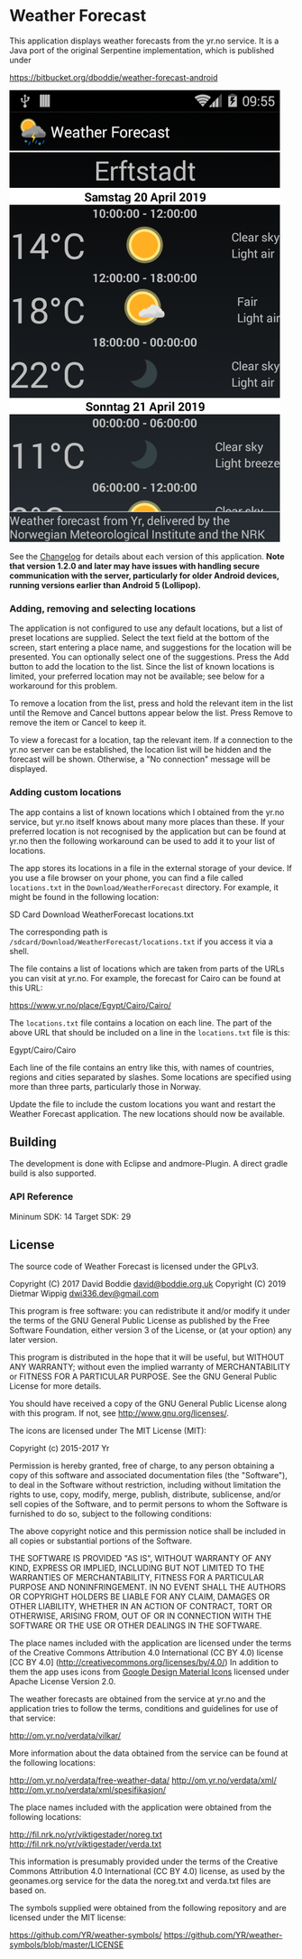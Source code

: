 # Weather Forecast

This application displays weather forecasts from the yr.no service.
It is a Java port of the original Serpentine implementation, which 
is published under

https://bitbucket.org/dboddie/weather-forecast-android

![A screenshot of the application](docs/Screenshot_2019-04-20-09-55-49.png)

See the [Changelog](Changelog) for details about each version of this
application. **Note that version 1.2.0 and later may have issues with handling
secure communication with the server, particularly for older Android devices,
running versions earlier than Android 5 (Lollipop).**

### Adding, removing and selecting locations

The application is not configured to use any default locations, but a list of
preset locations are supplied. Select the text field at the bottom of the
screen, start entering a place name, and suggestions for the location will be
presented. You can optionally select one of the suggestions. Press the Add
button to add the location to the list. Since the list of known locations
is limited, your preferred location may not be available; see below for a
workaround for this problem.

To remove a location from the list, press and hold the relevant item in the
list until the Remove and Cancel buttons appear below the list. Press Remove to
remove the item or Cancel to keep it.

To view a forecast for a location, tap the relevant item. If a connection to
the yr.no server can be established, the location list will be hidden and the
forecast will be shown. Otherwise, a "No connection" message will be displayed.

### Adding custom locations

The app contains a list of known locations which I obtained from the yr.no
service, but yr.no itself knows about many more places than these. If your
preferred location is not recognised by the application but can be found at
yr.no then the following workaround can be used to add it to your list of
locations.

The app stores its locations in a file in the external storage of your device.
If you use a file browser on your phone, you can find a file called
`locations.txt` in the `Download/WeatherForecast` directory. For example, it
might be found in the following location:

  SD Card
    Download
      WeatherForecast
        locations.txt

The corresponding path is `/sdcard/Download/WeatherForecast/locations.txt` if
you access it via a shell.

The file contains a list of locations which are taken from parts of the URLs
you can visit at yr.no. For example, the forecast for Cairo can be found at
this URL:

  https://www.yr.no/place/Egypt/Cairo/Cairo/

The `locations.txt` file contains a location on each line. The part of the
above URL that should be included on a line in the `locations.txt` file is
this:

  Egypt/Cairo/Cairo

Each line of the file contains an entry like this, with names of countries,
regions and cities separated by slashes. Some locations are specified using
more than three parts, particularly those in Norway.

Update the file to include the custom locations you want and restart the
Weather Forecast application. The new locations should now be available.

## Building 

The development is done with Eclipse and andmore-Plugin. A direct gradle build is also supported.

### API Reference

Mininum SDK: 14
Target SDK: 29

## License

The source code of Weather Forecast is licensed under the GPLv3.

Copyright (C) 2017 David Boddie <david@boddie.org.uk>
Copyright (C) 2019 Dietmar Wippig <dwi336.dev@gmail.com>

This program is free software: you can redistribute it and/or modify
it under the terms of the GNU General Public License as published by
the Free Software Foundation, either version 3 of the License, or
(at your option) any later version.

This program is distributed in the hope that it will be useful,
but WITHOUT ANY WARRANTY; without even the implied warranty of
MERCHANTABILITY or FITNESS FOR A PARTICULAR PURPOSE.  See the
GNU General Public License for more details.

You should have received a copy of the GNU General Public License
along with this program.  If not, see <http://www.gnu.org/licenses/>.


The icons are licensed under The MIT License (MIT):

Copyright (c) 2015-2017 Yr

Permission is hereby granted, free of charge, to any person obtaining a copy
of this software and associated documentation files (the "Software"), to deal
in the Software without restriction, including without limitation the rights
to use, copy, modify, merge, publish, distribute, sublicense, and/or sell
copies of the Software, and to permit persons to whom the Software is
furnished to do so, subject to the following conditions:

The above copyright notice and this permission notice shall be included in all
copies or substantial portions of the Software.

THE SOFTWARE IS PROVIDED "AS IS", WITHOUT WARRANTY OF ANY KIND, EXPRESS OR
IMPLIED, INCLUDING BUT NOT LIMITED TO THE WARRANTIES OF MERCHANTABILITY,
FITNESS FOR A PARTICULAR PURPOSE AND NONINFRINGEMENT. IN NO EVENT SHALL THE
AUTHORS OR COPYRIGHT HOLDERS BE LIABLE FOR ANY CLAIM, DAMAGES OR OTHER
LIABILITY, WHETHER IN AN ACTION OF CONTRACT, TORT OR OTHERWISE, ARISING FROM,
OUT OF OR IN CONNECTION WITH THE SOFTWARE OR THE USE OR OTHER DEALINGS IN THE
SOFTWARE.


The place names included with the application are licensed under the terms of the Creative Commons
Attribution 4.0 International (CC BY 4.0) license [CC BY 4.0] (http://creativecommons.org/licenses/by/4.0/)
In addition to them the app uses icons from [Google Design Material Icons](https://design.google.com/icons/index.html) licensed under Apache License Version 2.0.


The weather forecasts are obtained from the service at yr.no and the
application tries to follow the terms, conditions and guidelines for use of
that service:

http://om.yr.no/verdata/vilkar/

More information about the data obtained from the service can be found at the
following locations:

http://om.yr.no/verdata/free-weather-data/
http://om.yr.no/verdata/xml/
http://om.yr.no/verdata/xml/spesifikasjon/

The place names included with the application were obtained from the following
locations:

http://fil.nrk.no/yr/viktigestader/noreg.txt
http://fil.nrk.no/yr/viktigestader/verda.txt

This information is presumably provided under the terms of the Creative Commons
Attribution 4.0 International (CC BY 4.0) license, as used by the geonames.org
service for the data the noreg.txt and verda.txt files are based on.

The symbols supplied were obtained from the following repository and are
licensed under the MIT license:

https://github.com/YR/weather-symbols/
https://github.com/YR/weather-symbols/blob/master/LICENSE

